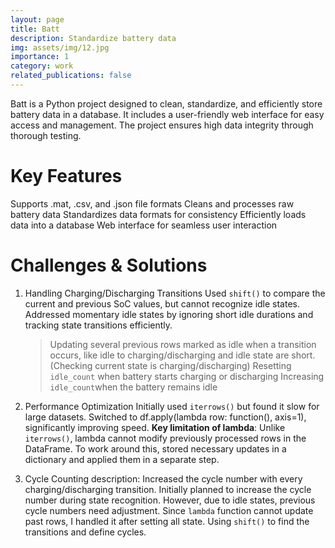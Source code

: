 ```yaml
---
layout: page
title: Batt
description: Standardize battery data
img: assets/img/12.jpg
importance: 1
category: work
related_publications: false
---
```


Batt is a Python project designed to clean, standardize, and efficiently store battery data in a database. It includes a user-friendly web interface for easy access and management. The project ensures high data integrity through thorough testing.

# Key Features
Supports .mat, .csv, and .json file formats
Cleans and processes raw battery data
Standardizes data formats for consistency
Efficiently loads data into a database
Web interface for seamless user interaction

# Challenges & Solutions
1. Handling Charging/Discharging Transitions
Used `shift()` to compare the current and previous SoC values, but cannot recognize idle states.
Addressed momentary idle states by ignoring short idle durations and tracking state transitions efficiently.
	> Updating several previous rows marked as idle when a transition occurs, like idle to charging/discharging and idle state are short. (Checking current state is charging/discharging)
	> Resetting `idle_count` when battery starts charging or discharging
	> Increasing `idle_count`when the battery remains idle
	
2. Performance Optimization
Initially used `iterrows()` but found it slow for large datasets.
Switched to df.apply(lambda row: function(), axis=1), significantly improving speed.
**Key limitation of lambda**:
    Unlike `iterrows()`, lambda cannot modify previously processed rows in the DataFrame.
    To work around this, stored necessary updates in a dictionary and applied them in a separate step.

3. Cycle Counting
description: Increased the cycle number with every charging/discharging transition.
Initially planned to increase the cycle number during state recognition. However, due to idle states, previous cycle numbers need adjustment. Since `lambda` function cannot update past rows, I handled it after setting all state. Using `shift()` to find the transitions and define cycles.